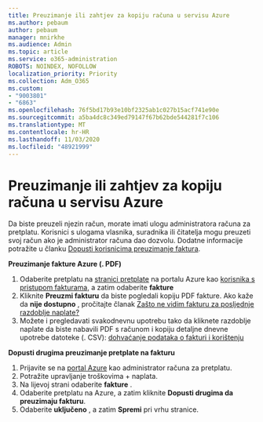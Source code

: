 ```yaml
---
title: Preuzimanje ili zahtjev za kopiju računa u servisu Azure
ms.author: pebaum
author: pebaum
manager: mnirkhe
ms.audience: Admin
ms.topic: article
ms.service: o365-administration
ROBOTS: NOINDEX, NOFOLLOW
localization_priority: Priority
ms.collection: Adm_O365
ms.custom:
- "9003801"
- "6863"
ms.openlocfilehash: 76f5bd17b93e10bf2325ab1c027b15acf741e90e
ms.sourcegitcommit: a5ba4dc8c349ed79147f67b62bde544281f7c106
ms.translationtype: MT
ms.contentlocale: hr-HR
ms.lasthandoff: 11/03/2020
ms.locfileid: "48921999"
---
```

# <a name="download-or-request-a-copy-of-my-bill-in-azure"></a>Preuzimanje ili zahtjev za kopiju računa u servisu Azure

Da biste preuzeli njezin račun, morate imati ulogu administratora računa za pretplatu. Korisnici s ulogama vlasnika, suradnika ili čitatelja mogu preuzeti svoj račun ako je administrator računa dao dozvolu. Dodatne informacije potražite u članku [Dopusti korisnicima preuzimanje faktura](https://docs.microsoft.com/azure/cost-management-billing/manage/manage-billing-access#opt-in).

**Preuzimanje fakture Azure (. PDF)**

1. Odaberite pretplatu na [stranici pretplate](https://portal.azure.com/#blade/Microsoft_Azure_Billing/SubscriptionsBlade) na portalu Azure kao [korisnika s pristupom fakturama,](https://docs.microsoft.com/azure/cost-management-billing/manage/manage-billing-access?WT.mc_id=Portal-Microsoft_Azure_Support) a zatim odaberite **fakture**
2. Kliknite **Preuzmi fakturu** da biste pogledali kopiju PDF fakture. Ako kaže da **nije dostupno** , pročitajte članak [Zašto ne vidim fakturu za posljednje razdoblje naplate?](https://docs.microsoft.com/azure/cost-management-billing/manage/download-azure-invoice-daily-usage-date?WT.mc_id=Portal-Microsoft_Azure_Support#noinvoice)
3. Možete i pregledavati svakodnevnu upotrebu tako da kliknete razdoblje naplate da biste nabavili PDF s računom i kopiju detaljne dnevne upotrebe datoteke (. CSV): [dohvaćanje podataka o fakturi i korištenju](https://docs.microsoft.com/azure/cost-management-billing/manage/download-azure-invoice-daily-usage-date?WT.mc_id=Portal-Microsoft_Azure_Support)  

**Dopusti drugima preuzimanje pretplate na fakturu**

1. Prijavite se na [portal Azure](https://portal.azure.com/) kao administrator računa za pretplatu.
2. Potražite upravljanje troškovima + naplata.
3. Na lijevoj strani odaberite **fakture** .
4. Odaberite pretplatu na Azure, a zatim kliknite **Dopusti drugima da preuzimaju fakturu**.
5. Odaberite **uključeno** , a zatim **Spremi** pri vrhu stranice.
